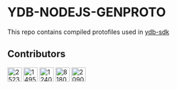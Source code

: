 # YDB-NODEJS-GENPROTO
This repo contains compiled protofiles used in [ydb-sdk](https://github.com/ydb-platform/ydb-nodejs-sdk)

## Contributors
 <a href="https://github.com/zeruk"><img src="https://avatars.githubusercontent.com/u/25231381?v=4" width="32" height="32" alt="25231381"></a>  <a href="https://github.com/Zork33"><img src="https://avatars.githubusercontent.com/u/149560?v=4" width="32" height="32" alt="149560"></a>  <a href="https://github.com/tsufiev"><img src="https://avatars.githubusercontent.com/u/1240006?v=4" width="32" height="32" alt="1240006"></a>  <a href="https://github.com/alexv-smirnov"><img src="https://avatars.githubusercontent.com/u/81806911?v=4" width="32" height="32" alt="81806911"></a>  <a href="https://github.com/joshuan"><img src="https://avatars.githubusercontent.com/u/2090702?v=4" width="32" height="32" alt="2090702"></a> 
